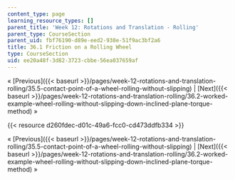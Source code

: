 ```yaml
---
content_type: page
learning_resource_types: []
parent_title: 'Week 12: Rotations and Translation - Rolling'
parent_type: CourseSection
parent_uid: fbf76190-d89e-eed2-930e-51f9ac3bf2a6
title: 36.1 Friction on a Rolling Wheel
type: CourseSection
uid: ee20a48f-3d82-3723-cbbe-56ea037659af
---
```


« [Previous]({{< baseurl >}}/pages/week-12-rotations-and-translation-rolling/35.5-contact-point-of-a-wheel-rolling-without-slipping) | [Next]({{< baseurl >}}/pages/week-12-rotations-and-translation-rolling/36.2-worked-example-wheel-rolling-without-slipping-down-inclined-plane-torque-method) »

{{< resource d260fdec-d01c-49a6-fcc0-cd473ddfb334 >}}

« [Previous]({{< baseurl >}}/pages/week-12-rotations-and-translation-rolling/35.5-contact-point-of-a-wheel-rolling-without-slipping) | [Next]({{< baseurl >}}/pages/week-12-rotations-and-translation-rolling/36.2-worked-example-wheel-rolling-without-slipping-down-inclined-plane-torque-method) »